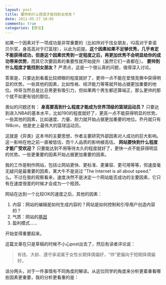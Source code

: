 ```yaml
---
layout: post
title: 要帅到什么程度才能找到女朋友？
date: 2011-05-27 18:05
comments: true
categories: [想法]
---
```


如果一个因素对于一项成功是非常重要的（比如帅对于找女朋友，IQ高对于拿诺贝尔奖，身高高对于打篮球），以此为前提。<strong>这个因素如果不足够优秀，几乎肯定不能获得成功，但是这个因素优秀到一定程度之后，再更加优秀不会明显给你的成功带来优势</strong>，而其它次要因素的重要性就开始提升（虽然它们一直都在）。
<strong>要帅到什么程度才能找到女朋友？</strong>
严肃点，这是一个很认真的问题，值得深入讨论。

答案是，只要达到看着比较顺眼的程度就好了，更帅一点不能在爱情竞赛中获得明显的优势。一些其他的因素，比如性格、经济能力等等就开始占据更加重要的地位。帅哥当然总是比丑男更有吸引力，但如果两个男生都还算端正，那么更帅的那个就不如更有钱的那位。

类似的问题还有：
<strong>身高要高到什么程度才能成为世界顶级的篮球运动员？</strong>
只要达到进入NBA的基本水平，比如190的程度就好了，更高一点不能获得明显的优势。一些其他的因素，比如速度、力量、耐力就开始占据更加重要的地位。乔丹就只有198cm，他是史上最伟大的篮球运动员。

这就是《异类》这本书的主要思想，作者主要研究外部因素对人成功的巨大影响。这一影响在他之前一直被低估，而个人品质的影响被高估。
<strong>网站要快到什么程度才能广受欢迎？</strong>
只要能达到不用等待太久的程度就好了，更快一点不能获得明显的优势。一些更重要的因素开始占据更加重要的因素。

我的工作是制作网站，包括让网站更快、更标准、更兼容、更可用等等，但速度毫无疑问是最重要的因素，某大牛不是说过 "The Internet is all about speed." 么。不过在我的观察看来，速度决然不是决定一个网站能否成功的主要因素，它只有在速度很差的时候才会成为一个瓶颈。

网站在达到一个比较OK的速度之后，其他的因素：
<ol>
	<li>内容：网站的编辑是如何生成内容的？网站是如何控制和引导用户创造内容的？</li>
	<li>气质：网站的<a href="http://firecacada.blog.163.com/blog/static/7074376201132013713840/">基因</a></li>
	<li>盈利模式……</li></ol>
开始变得重要起来。

这篇文章在只是草稿的时候不小心post出去了，然后有读者评论说：
<blockquote>有钱、大龄、遵守承诺属于女性长期择偶偏好，“帅”更偏向于短期择偶偏好。</blockquote>
话分两头，对于一件事情有不同角度的解读。从这位同学的角度来分析更着重看哪些因素更重要，我的分析更看重的是：

